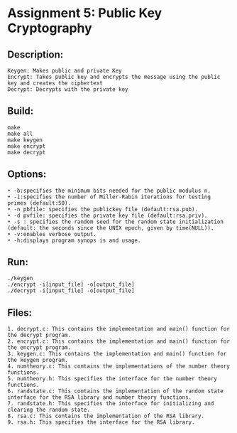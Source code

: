 # Assignment 5: Public Key Cryptography

## Description: 
	Keygen: Makes public and private Key
	Encrypt: Takes public key and encrypts the message using the public key and creates the ciphertext
	Decrypt: Decrypts with the private key

## Build:
	make
	make all
	make keygen
	make encrypt
	make decrypt

## Options:
	• -b:specifies the minimum bits needed for the public modulus n.
	• -i:specifies the number of Miller-Rabin iterations for testing primes (default:50).
	• -n pbfile: specifies the publickey file (default:rsa.pub).
	• -d pvfile: specifies the private key file (default:rsa.priv).
	• -s : specifies the random seed for the random state initialization (default: the seconds since the UNIX epoch, given by time(NULL)).
	• -v:enables verbose output.
	• -h:displays program synops is and usage.

## Run:
	./keygen
	./encrypt -i[input_file] -o[output_file]
	./decrypt -i[input_file] -o[output_file]


## Files:
	1. decrypt.c: This contains the implementation and main() function for the decrypt program. 
	2. encrypt.c: This contains the implementation and main() function for the encrypt program. 
	3. keygen.c: This contains the implementation and main() function for the keygen program. 
	4. numtheory.c: This contains the implementations of the number theory functions. 
	5. numtheory.h: This specifies the interface for the number theory functions. 
	6. randstate.c: This contains the implementation of the random state interface for the RSA library and number theory functions. 
	7. randstate.h: This specifies the interface for initializing and clearing the random state. 
	8. rsa.c: This contains the implementation of the RSA library. 
	9. rsa.h: This specifies the interface for the RSA library.
